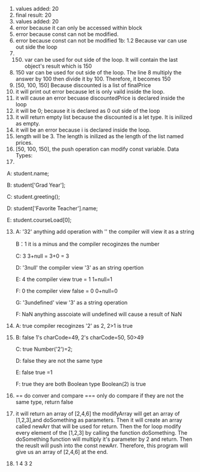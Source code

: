 1. values added: 20
2. final result: 20
3. values added: 20
4. error because it can only be accessed within block
5. error because const can not be modified.
6. error because const can not be modified
1b:
1.2 Because var can use out side the loop
2. 150. var can be used for out side of the loop. It will contain the last object's result which is 150
3. 150 var can be used for out side of the loop. The line 8 multiply the answer by 100 then divide it by 100. Therefore, it becomes 150
4. [50, 100, 150] Because discounted is a list of finalPrice
5. it will print out error because let is only vaild inside the loop. 
6. it will cause an error becuase discountedPrice is declared inside the loop
7. it will be 0; because it is declared as 0 out side of the loop
8. it will return empty list because the discounted is a let type. It is inilized as empty.
9. it will be an error because i is declared inside the loop. 
10. length will be 3. The length is inilized as the length of the list named prices.
11. [50, 100, 150], the push operation can modify const variable. 
Data Types: 
12. 
A: student.name;

B: student['Grad Year'];

C: student.greeting();

D: student['Favorite Teacher'].name;

E: student.courseLoad[0];


13. A: '32' anything add operation with '' the compiler will view it as a string

    B：1 it is a minus and the compiler recoginzes the number
    
    C: 3 3+null = 3+0 = 3
    
    D: '3null' the compiler view '3' as an string opertion
    
    E: 4 the compiler view true = 1 1+null=1
    
    F: 0 the compiler view false = 0 0+null=0
    
    G: '3undefined' view '3' as a string operation
    
    F: NaN anything asscoiate will undefined will cause a result of NaN
    
    
14. A: true compiler recoginzes '2' as 2, 2>1 is true
15. 
    B: false 1's charCode=49, 2's charCode=50, 50>49
    
    C: true Number('2')=2;
    
    D: false they are not the same type 
    
    E: false true =1 
    
    F: true they are both Boolean type Boolean(2) is true
    
15. == do conver and compare
    === only do compare if they are not the same type, return false
    
17. it will return an array of [2,4,6]
    the modifyArray will get an array of [1,2,3],and doSomething as parameters. Then it will create an array called newArr that will be used for return. Then the for loop modify every element of the [1,2,3] by calling the function doSomething. The doSomething function will multiply it's parameter by 2 and return. Then the reuslt will push into the const newArr. Therefore, this program will give us an array of [2,4,6] at the end. 
    
19. 1
    4
    3
    2
